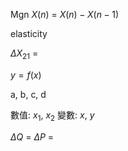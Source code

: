 Mgn $X(n)$ = $X(n)-X(n-1)$

elasticity

$\Delta X_{21}$ =   

$y=f(x)$

a, b, c, d

數值: $x_1$, $x_2$
變數: $x$, $y$

$\Delta Q$ = 
$\Delta P$ = 